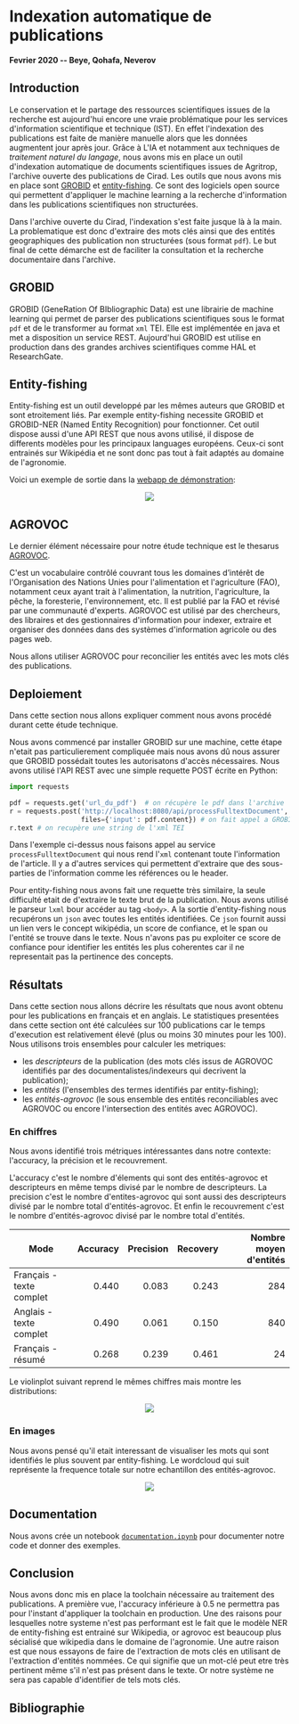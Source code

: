 # Indexation automatique de publications

__Fevrier 2020 -- Beye, Qohafa, Neverov__

## Introduction 

Le conservation et le partage des ressources scientifiques issues de la recherche est aujourd'hui encore
une vraie problématique pour les services d'information scientifique et technique (IST). 
En effet l'indexation des publications est faite de manière manuelle alors que les données augmentent jour après jour.
Grâce à L'IA et notamment aux techniques de _traitement naturel du langage_, nous avons mis en place un outil d'indexation automatique de documents scientifiques issues de Agritrop, l'archive ouverte des publications de Cirad. 
Les outils que nous avons mis en place sont [GROBID](https://github.com/kermitt2/grobid) et [entity-fishing](https://github.com/kermitt2/entity-fishing).
Ce sont des logiciels open source qui permettent d'appliquer le machine learning a la recherche d'information dans les publications scientifiques non structurées. 

Dans l'archive ouverte du Cirad, l'indexation s'est faite jusque là à la main. 
La problematique est donc d'extraire des mots clés ainsi que des entités geographiques des publication non structurées (sous format `pdf`).
Le but final de cette démarche est de faciliter la consultation et la recherche documentaire dans l'archive. 

## GROBID

GROBID (GeneRation Of BIbliographic Data) est une librairie de machine learning qui permet de parser des publications scientifiques sous le format `pdf` et de le transformer au format `xml` TEI.
Elle est implémentée en java et met a disposition un service REST. 
Aujourd'hui GROBID est utilise en production dans des grandes archives scientifiques comme HAL et ResearchGate.


## Entity-fishing

Entity-fishing est un outil developpé par les mêmes auteurs que GROBID et sont etroitement liés.
Par exemple entity-fishing necessite GROBID et GROBID-NER (Named Entity Recognition) pour fonctionner.
Cet outil dispose aussi d'une API REST que nous avons utilisé, il dispose de differents modèles pour les principaux languages européens.
Ceux-ci sont entrainés sur Wikipédia et ne sont donc pas tout à fait adaptés au domaine de l'agronomie.

Voici un exemple de sortie dans la [webapp de démonstration](http://cloud.science-miner.com/nerd/):

<p align='center'>
	<img src='resources/nerd.png'>
</p>

## AGROVOC

Le dernier élément nécessaire pour notre étude technique est le thesarus [AGROVOC](http://aims.fao.org/fr/agrovoc).

C'est un vocabulaire contrôlé couvrant tous les domaines d’intérêt de l'Organisation des Nations Unies pour l'alimentation et l'agriculture (FAO), notamment ceux ayant trait à l'alimentation, la nutrition, l'agriculture, la pêche, la foresterie, l'environnement, etc. 
Il est publié par la FAO et révisé par une communauté d'experts. AGROVOC est utilisé par des chercheurs, des libraires et des gestionnaires d'information pour indexer, extraire et organiser des données dans des systèmes d'information agricole ou des pages web.

Nous allons utiliser AGROVOC pour reconcilier les entités avec les mots clés des publications. 

## Deploiement

Dans cette section nous allons expliquer comment nous avons procédé durant cette étude technique.

Nous avons commencé par installer GROBID sur une machine, cette étape n'etait pas particulierement compliquée mais nous avons dû nous assurer que GROBID possédait toutes les autorisatons d'accès nécessaires.
Nous avons utilisé l'API REST avec une simple requette POST écrite en Python:

```python
import requests

pdf = requests.get('url_du_pdf')  # on récupère le pdf dans l'archive
r = requests.post('http://localhost:8080/api/processFulltextDocument', 
                  files={'input': pdf.content}) # on fait appel a GROBID
r.text # on recupère une string de l'xml TEI
```
Dans l'exemple ci-dessus nous faisons appel au service `processFulltextDocument` qui nous rend l'`xml` contenant toute l'information de l'article.
Il y a d'autres services qui permettent d'extraire que des sous-parties de l'information comme les références ou le header.

Pour entity-fishing nous avons fait une requette très similaire, la seule difficulté etait de d'extraire le texte brut de la publication.
Nous avons utilisé le parseur `lxml` bour accéder au tag `<body>`.
A la sortie d'entity-fishing nous recupérons un `json` avec toutes les entités identifiées.
Ce `json` fournit aussi un lien vers le concept wikipédia, un score de confiance, et le span ou l'entité se trouve dans le texte.
Nous n'avons pas pu exploiter ce score de confiance pour identifier les entités les plus coherentes car il ne representait pas la pertinence des concepts.


## Résultats 

Dans cette section nous allons décrire les résultats que nous avont obtenu pour les publications en français et en anglais. 
Le statistiques presentées dans cette section ont été calculées sur 100 publications car le temps d'execution est relativement élevé (plus ou moins 30 minutes pour les 100).
Nous utilisons trois ensembles pour calculer les metriques: 
 - les _descripteurs_ de la publication (des mots clés issus de AGROVOC identifiés par des documentalistes/indexeurs qui decrivent la publication);
 - les _entités_ (l'ensembles des termes identifiés par entity-fishing);
 - les _entités-agrovoc_ (le sous ensemble des entités reconciliables avec AGROVOC ou encore l'intersection des entités avec AGROVOC).

### En chiffres

Nous avons identifié trois métriques intéressantes dans notre contexte: l'accuracy, la précision et le recouvrement.

L'accuracy c'est le nombre d'élements qui sont des entités-agrovoc et descripteurs en même temps divisé par le nombre de descripteurs. 
La precision c'est le nombre d'entites-agrovoc qui sont aussi des descripteurs divisé par le nombre total d'entités-agrovoc. 
Et enfin le recouvrement c'est le nombre d'entités-agrovoc divisé par le nombre total d'entités.

| Mode | Accuracy | Precision | Recovery | Nombre moyen d'entités |
| ---- | -------: | --------: | -------: | ---------------------: |
| Français - texte complet | 0.440 | 0.083 | 0.243 | 284 |
| Anglais - texte complet | 0.490 | 0.061 | 0.150 | 840 |
| Français - résumé | 0.268 | 0.239 | 0.461 | 24 |

Le violinplot suivant reprend le mêmes chiffres mais montre les distributions:

<p align='center'>
	<img src='resources/violinplot.png'>
</p>

### En images

Nous avons pensé qu'il etait interessant de visualiser les mots qui sont identifiés le plus souvent par entity-fishing.
Le wordcloud qui suit représente la frequence totale sur notre echantillon des entités-agrovoc.

<p align='center'>
	<img src='resources/wordcloudfr.png'>
</p>

## Documentation

Nous avons crée un notebook [`documentation.ipynb`](documentation.ipynb) pour documenter notre code et donner des exemples.

## Conclusion

Nous avons donc mis en place la toolchain nécessaire au traitement des publications. 
A première vue, l'accuracy inférieure à 0.5 ne permettra pas pour l'instant d'appliquer la toolchain en production.
Une des raisons pour lesquelles notre systeme n'est pas performant est le fait que le modèle NER de entity-fishing est entrainé sur Wikipedia, or agrovoc est beaucoup plus sécialisé que wikipedia dans le domaine de l'agronomie.
Une autre raison est que nous essayons de faire de l'extraction de mots clés en utilisant de l'extraction d'entités nommées. 
Ce qui signifie que un mot-clé peut etre très pertinent même s'il n'est pas présent dans le texte. 
Or notre système ne sera pas capable d'identifier de tels mots clés.

## Bibliographie